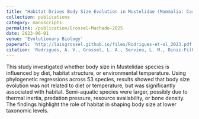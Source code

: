 ```yaml
---
title: "Habitat Drives Body Size Evolution in Mustelidae (Mammalia: Carnivora)"
collection: publications
category: manuscripts
permalink: /publication/Grossel-Machado-2025
date: 2023-06-01
venue: 'Evolutionary Biology'
paperurl: 'http://laisgrossel.github.io/files/Rodrigues-et-al_2023.pdf'
citation: 'Rodrigues, A. V., Grossel, L. A., Servino, L. M., Diniz-Filho, J. A. F. (2023). "Habitat Drives Body Size Evolution in Mustelidae (Mammalia: Carnivora)" <i>Evolutionary Biology</i> 50(2).'
---
```

This study investigated whether body size in Mustelidae species is influenced by diet, habitat structure, or environmental temperature. Using phylogenetic regressions across 53 species, results showed that body size evolution was not related to diet or temperature, but was significantly associated with habitat. Semi-aquatic species were larger, possibly due to thermal inertia, predation pressure, resource availability, or bone density. The findings highlight the role of habitat in shaping body size at lower taxonomic levels.
